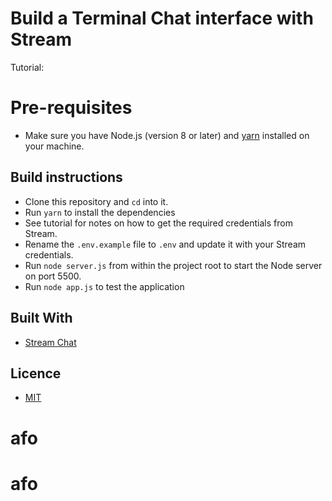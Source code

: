 # Build a Terminal Chat interface with Stream

Tutorial:

# Pre-requisites
- Make sure you have Node.js (version 8 or later) and [yarn](https://yarnpkg.com/lang/en/docs/install/) installed on your machine.

## Build instructions
- Clone this repository and `cd` into it.
- Run `yarn` to install the dependencies
- See tutorial for notes on how to get the required credentials from Stream.
- Rename the `.env.example` file to `.env` and update it with your Stream credentials.
- Run `node server.js` from within the project root to start the Node server on port 5500.
- Run `node app.js` to test the application

## Built With
- [Stream Chat](https://getstream.io/chat/)

## Licence
- [MIT](https://opensource.org/licenses/MIT)
# afo
# afo
